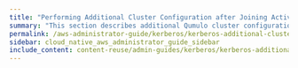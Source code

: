 ```yaml
---
title: "Performing Additional Cluster Configuration after Joining Active Directory"
summary: "This section describes additional Qumulo cluster configuration that can affect the behavior of NFSv4.1 with Kerberos."
permalink: /aws-administrator-guide/kerberos/kerberos-additional-cluster-configuration.html
sidebar: cloud_native_aws_administrator_guide_sidebar
include_content: content-reuse/admin-guides/kerberos/kerberos-additional-cluster-configuration.md
---
```



